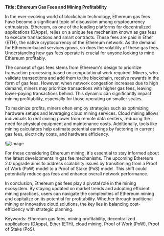 **Title: Ethereum Gas Fees and Mining Profitability**

In the ever-evolving world of blockchain technology, Ethereum gas fees have become a significant topic of discussion among cryptocurrency enthusiasts. Ethereum, as one of the leading platforms for decentralized applications (DApps), relies on a unique fee mechanism known as gas fees to execute transactions and smart contracts. These fees are paid in Ether (ETH), the native cryptocurrency of the Ethereum network. As the demand for Ethereum-based services grows, so does the volatility of these gas fees. Understanding how gas fees operate is crucial for anyone looking to mine Ethereum profitably.

The concept of gas fees stems from Ethereum's design to prioritize transaction processing based on computational work required. Miners, who validate transactions and add them to the blockchain, receive rewards in the form of gas fees. However, when network congestion increases due to high demand, miners may prioritize transactions with higher gas fees, leaving lower-paying transactions behind. This dynamic can significantly impact mining profitability, especially for those operating on smaller scales.

To maximize profits, miners often employ strategies such as optimizing hardware setups and leveraging cloud mining services. Cloud mining allows individuals to rent mining power from remote data centers, reducing the need for physical equipment and maintenance costs. Additionally, tools like mining calculators help estimate potential earnings by factoring in current gas fees, electricity costs, and hardware efficiency. 

!![Image](https://github.com/user-attachments/assets/b6e7b7a2-655e-4d44-8baa-20c566a3cb65)

For those considering Ethereum mining, it's essential to stay informed about the latest developments in gas fee mechanisms. The upcoming Ethereum 2.0 upgrade aims to address scalability issues by transitioning from a Proof of Work (PoW) model to a Proof of Stake (PoS) model. This shift could potentially reduce gas fees and enhance overall network performance. 

In conclusion, Ethereum gas fees play a pivotal role in the mining ecosystem. By staying updated on market trends and adopting efficient mining practices, users can navigate the complexities of Ethereum mining and capitalize on its potential for profitability. Whether through traditional mining or innovative cloud solutions, the key lies in balancing cost-efficiency with strategic planning. 

Keywords: Ethereum gas fees, mining profitability, decentralized applications (DApps), Ether (ETH), cloud mining, Proof of Work (PoW), Proof of Stake (PoS).
